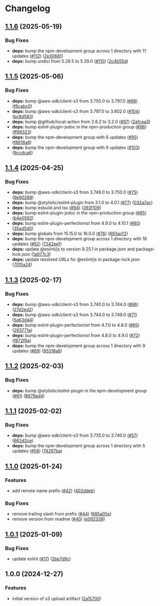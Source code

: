 # Changelog

## [1.1.6](https://github.com/mauhlik/s3-upload-artifact/compare/v1.1.5...v1.1.6) (2025-05-19)


### Bug Fixes

* **deps:** bump the npm-development group across 1 directory with 11 updates ([#112](https://github.com/mauhlik/s3-upload-artifact/issues/112)) ([2e30681](https://github.com/mauhlik/s3-upload-artifact/commit/2e3068177f9af8cab3e39ee07a62020aa3b2bd38))
* **deps:** bump undici from 5.28.5 to 5.29.0 ([#110](https://github.com/mauhlik/s3-upload-artifact/issues/110)) ([2c4b55d](https://github.com/mauhlik/s3-upload-artifact/commit/2c4b55d50620397fac6b71f702abc606b7137499))

## [1.1.5](https://github.com/mauhlik/s3-upload-artifact/compare/v1.1.4...v1.1.5) (2025-05-06)


### Bug Fixes

* **deps:** bump @aws-sdk/client-s3 from 3.750.0 to 3.797.0 ([#98](https://github.com/mauhlik/s3-upload-artifact/issues/98)) ([f6cabc0](https://github.com/mauhlik/s3-upload-artifact/commit/f6cabc0900050fd11997cdbc67aa7b66186efc8d))
* **deps:** bump @aws-sdk/client-s3 from 3.797.0 to 3.802.0 ([#104](https://github.com/mauhlik/s3-upload-artifact/issues/104)) ([bc8d583](https://github.com/mauhlik/s3-upload-artifact/commit/bc8d583e2f584b0aff0ce3606567ac14d5b7c16d))
* **deps:** bump @github/local-action from 2.6.2 to 3.2.0 ([#97](https://github.com/mauhlik/s3-upload-artifact/issues/97)) ([2afcea3](https://github.com/mauhlik/s3-upload-artifact/commit/2afcea350e6dc1c9b69a275f12ca70df9c1cb074))
* **deps:** bump eslint-plugin-jsdoc in the npm-production group ([#96](https://github.com/mauhlik/s3-upload-artifact/issues/96)) ([ff98323](https://github.com/mauhlik/s3-upload-artifact/commit/ff98323af31cb19c0215f7eac4cec14be6c89a64))
* **deps:** bump the npm-development group with 6 updates ([#95](https://github.com/mauhlik/s3-upload-artifact/issues/95)) ([f8618a8](https://github.com/mauhlik/s3-upload-artifact/commit/f8618a895eb140eb61b774448c98740fa3fbc6bb))
* **deps:** bump the npm-development group with 9 updates ([#103](https://github.com/mauhlik/s3-upload-artifact/issues/103)) ([9ccdca6](https://github.com/mauhlik/s3-upload-artifact/commit/9ccdca6b489974885a3f0c1b0cf6b4cd3d31c63c))

## [1.1.4](https://github.com/mauhlik/s3-upload-artifact/compare/v1.1.3...v1.1.4) (2025-04-25)


### Bug Fixes

* **deps:** bump @aws-sdk/client-s3 from 3.749.0 to 3.750.0 ([#75](https://github.com/mauhlik/s3-upload-artifact/issues/75)) ([9e90288](https://github.com/mauhlik/s3-upload-artifact/commit/9e902889c6cce2e7614203d17c025a2b8be86913))
* **deps:** bump @stylistic/eslint-plugin from 3.1.0 to 4.0.1 ([#77](https://github.com/mauhlik/s3-upload-artifact/issues/77)) ([032a7ac](https://github.com/mauhlik/s3-upload-artifact/commit/032a7acddf2bb2269db852727bd290d9bafd45d3))
* **deps:** bump esbuild and tsx ([#94](https://github.com/mauhlik/s3-upload-artifact/issues/94)) ([393f109](https://github.com/mauhlik/s3-upload-artifact/commit/393f109d518fd981f1b5983ed1d32d14fe32b512))
* **deps:** bump eslint-plugin-jsdoc in the npm-production group ([#85](https://github.com/mauhlik/s3-upload-artifact/issues/85)) ([b4e0592](https://github.com/mauhlik/s3-upload-artifact/commit/b4e05925afed1a5ace8811f1bd5d3a8df864eb2b))
* **deps:** bump eslint-plugin-perfectionist from 4.9.0 to 4.10.1 ([#80](https://github.com/mauhlik/s3-upload-artifact/issues/80)) ([35ad5d0](https://github.com/mauhlik/s3-upload-artifact/commit/35ad5d06789651a229472b797ad7d20eca02f670))
* **deps:** bump globals from 15.15.0 to 16.0.0 ([#76](https://github.com/mauhlik/s3-upload-artifact/issues/76)) ([693acf2](https://github.com/mauhlik/s3-upload-artifact/commit/693acf27540153aad5c02982535ec80e61bf8fb6))
* **deps:** bump the npm-development group across 1 directory with 16 updates ([#92](https://github.com/mauhlik/s3-upload-artifact/issues/92)) ([7242eef](https://github.com/mauhlik/s3-upload-artifact/commit/7242eef98975f0da7c3b9a8ad29ab79e8662b145))
* **deps:** update @eslint/js to version 9.25.1 in package.json and package-lock.json ([1a977c3](https://github.com/mauhlik/s3-upload-artifact/commit/1a977c3e3902adc72a006470e839b0857e2e5377))
* **deps:** update resolved URLs for @eslint/js in package-lock.json ([70f5a24](https://github.com/mauhlik/s3-upload-artifact/commit/70f5a2405992652fc6a8030d1605b911a9177927))

## [1.1.3](https://github.com/mauhlik/s3-upload-artifact/compare/v1.1.2...v1.1.3) (2025-02-17)


### Bug Fixes

* **deps:** bump @aws-sdk/client-s3 from 3.740.0 to 3.744.0 ([#66](https://github.com/mauhlik/s3-upload-artifact/issues/66)) ([27d2ed2](https://github.com/mauhlik/s3-upload-artifact/commit/27d2ed230867e054dbd6987bda8d5ece4d6246f2))
* **deps:** bump @aws-sdk/client-s3 from 3.744.0 to 3.749.0 ([#71](https://github.com/mauhlik/s3-upload-artifact/issues/71)) ([5a63d44](https://github.com/mauhlik/s3-upload-artifact/commit/5a63d448c1e9b04d963e367b50a6dc037da94447))
* **deps:** bump eslint-plugin-perfectionist from 4.7.0 to 4.8.0 ([#65](https://github.com/mauhlik/s3-upload-artifact/issues/65)) ([293771a](https://github.com/mauhlik/s3-upload-artifact/commit/293771a3240a2f0b39a522c2356a42b98f65fc12))
* **deps:** bump eslint-plugin-perfectionist from 4.8.0 to 4.9.0 ([#72](https://github.com/mauhlik/s3-upload-artifact/issues/72)) ([f872f6a](https://github.com/mauhlik/s3-upload-artifact/commit/f872f6a6d1de8425229e020daf0cb64901f517fb))
* **deps:** bump the npm-development group across 1 directory with 9 updates ([#69](https://github.com/mauhlik/s3-upload-artifact/issues/69)) ([95318a8](https://github.com/mauhlik/s3-upload-artifact/commit/95318a84423304d4c78b55aa3ab25b3a065194bf))

## [1.1.2](https://github.com/mauhlik/s3-upload-artifact/compare/v1.1.1...v1.1.2) (2025-02-03)


### Bug Fixes

* **deps:** bump @stylistic/eslint-plugin in the npm-development group ([#61](https://github.com/mauhlik/s3-upload-artifact/issues/61)) ([8679ad4](https://github.com/mauhlik/s3-upload-artifact/commit/8679ad4eec18cd061d5d057e6368a59e6d4a11bc))

## [1.1.1](https://github.com/mauhlik/s3-upload-artifact/compare/v1.1.0...v1.1.1) (2025-02-02)


### Bug Fixes

* **deps:** bump @aws-sdk/client-s3 from 3.735.0 to 3.740.0 ([#57](https://github.com/mauhlik/s3-upload-artifact/issues/57)) ([662d2ce](https://github.com/mauhlik/s3-upload-artifact/commit/662d2ce378e855aa1effb1a49ce838bab89b045c))
* **deps:** bump the npm-development group across 1 directory with 5 updates ([#58](https://github.com/mauhlik/s3-upload-artifact/issues/58)) ([74297ba](https://github.com/mauhlik/s3-upload-artifact/commit/74297baf577220dcebf44e5b131660e6d18c02e2))

## [1.1.0](https://github.com/MaUhlik-cen56998/s3-upload-artifact/compare/v1.0.1...v1.1.0) (2025-01-24)


### Features

* add remote name prefix ([#42](https://github.com/MaUhlik-cen56998/s3-upload-artifact/issues/42)) ([402ddeb](https://github.com/MaUhlik-cen56998/s3-upload-artifact/commit/402ddeb9927f49c8444a81d1fde7cac7b1c7d24b))


### Bug Fixes

* remove trailing slash from prefix ([#44](https://github.com/MaUhlik-cen56998/s3-upload-artifact/issues/44)) ([685a05e](https://github.com/MaUhlik-cen56998/s3-upload-artifact/commit/685a05e8df711033e2594494fd6e7c23fa3840e9))
* remove version from readme ([#40](https://github.com/MaUhlik-cen56998/s3-upload-artifact/issues/40)) ([e092339](https://github.com/MaUhlik-cen56998/s3-upload-artifact/commit/e09233975841f57d68d93b52d834698a6bfd903a))

## [1.0.1](https://github.com/MaUhlik-cen56998/s3-upload-artifact/compare/v1.0.0...v1.0.1) (2025-01-09)


### Bug Fixes

* update eslint ([#17](https://github.com/MaUhlik-cen56998/s3-upload-artifact/issues/17)) ([2be7d9c](https://github.com/MaUhlik-cen56998/s3-upload-artifact/commit/2be7d9c13b37f1e543affbefe83f94ab99c21fef))

## 1.0.0 (2024-12-27)

### Features

- initial version of s3 upload artifact
  ([2a15700](https://github.com/MaUhlik-cen56998/s3-upload-artifact/commit/2a157000d5822a7bbffabc4f269850787a91dbd3))
